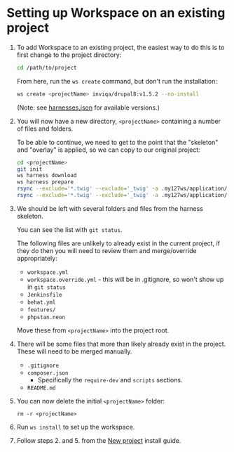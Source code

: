 # Setting up Workspace on an existing project

1. To add Workspace to an existing project, the easiest way to do this is to first change to the project directory:
    ```bash
    cd /path/to/project
    ```
    From here, run the `ws create` command, but don't run the installation:
    ```bash
    ws create <projectName> inviqa/drupal8:v1.5.2 --no-install
    ```
    (Note: see [harnesses.json] for available versions.)

2.  You will now have a new directory, `<projectName>` containing a number of files and folders.

    To be able to continue, we need to get to the point that the "skeleton" and "overlay" is applied,
    so we can copy to our original project:
    ```bash
    cd <projectName>
    git init
    ws harness download
    ws harness prepare
    rsync --exclude='*.twig' --exclude='_twig' -a .my127ws/application/skeleton/ .
    rsync --exclude='*.twig' --exclude='_twig' -a .my127ws/application/overlay/ .
    ```

3. We should be left with several folders and files from the harness skeleton.

    You can see the list with `git status`.

    The following files are unlikely to already exist in the current project, if they do then you will need to review them and merge/override appropriately:
    * `workspace.yml`
    * `workspace.override.yml` - this will be in .gitignore, so won't show up in `git status`
    * `Jenkinsfile`
    * `behat.yml`
    * `features/`
    * `phpstan.neon`

    Move these from `<projectName>` into the project root.

4. There will be some files that more than likely already exist in the project. These will need to be merged manually.
    * `.gitignore`
    * `composer.json`
        * Specifically the `require-dev` and `scripts` sections.
    * `README.md`

5. You can now delete the initial `<projectName>` folder:
    ```
    rm -r <projectName>
    ```

6. Run `ws install` to set up the workspace.

7. Follow steps 2. and 5. from the [New project] install guide.

[harnesses.json]: https://my127.io/workspace/harnesses.json
[New project]: new-project.md
